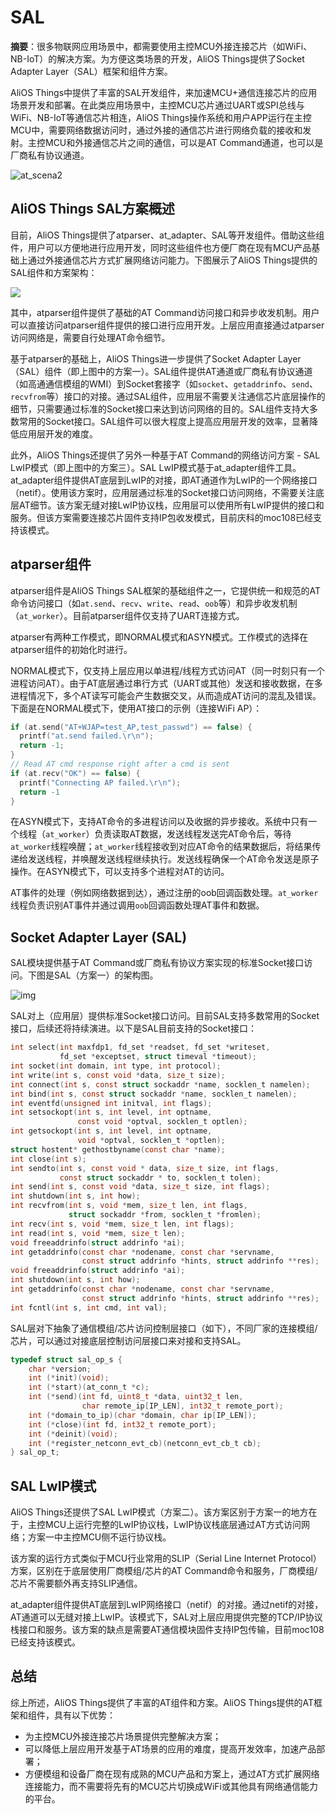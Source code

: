 # SAL

**摘要**：很多物联网应用场景中，都需要使用主控MCU外接连接芯片（如WiFi、NB-IoT）的解决方案。为方便这类场景的开发，AliOS Things提供了Socket Adapter Layer（SAL）框架和组件方案。

AliOS Things中提供了丰富的SAL开发组件，来加速MCU+通信连接芯片的应用场景开发和部署。在此类应用场景中，主控MCU芯片通过UART或SPI总线与WiFi、NB-IoT等通信芯片相连，AliOS Things操作系统和用户APP运行在主控MCU中，需要网络数据访问时，通过外接的通信芯片进行网络负载的接收和发射。主控MCU和外接通信芯片之间的通信，可以是AT Command通道，也可以是厂商私有协议通道。

![at\_scena2](https://img.alicdn.com/tfs/TB1pO7NmhSYBuNjSsphXXbGvVXa-374-397.png)

## AliOS Things SAL方案概述

目前，AliOS Things提供了atparser、at\_adapter、SAL等开发组件。借助这些组件，用户可以方便地进行应用开发，同时这些组件也方便厂商在现有MCU产品基础上通过外接通信芯片方式扩展网络访问能力。下图展示了AliOS Things提供的SAL组件和方案架构：

![](https://img.alicdn.com/tfs/TB1CCjJmDtYBeNjy1XdXXXXyVXa-1372-1344.png)

其中，atparser组件提供了基础的AT Command访问接口和异步收发机制。用户可以直接访问atparser组件提供的接口进行应用开发。上层应用直接通过atparser访问网络是，需要自行处理AT命令细节。

基于atparser的基础上，AliOS Things进一步提供了Socket Adapter Layer（SAL）组件（即上图中的方案一）。SAL组件提供AT通道或厂商私有协议通道（如高通通信模组的WMI）到Socket套接字（如`socket`、`getaddrinfo`、`send`、`recvfrom`等）接口的对接。通过SAL组件，应用层不需要关注通信芯片底层操作的细节，只需要通过标准的Socket接口来达到访问网络的目的。SAL组件支持大多数常用的Socket接口。SAL组件可以很大程度上提高应用层开发的效率，显著降低应用层开发的难度。

此外，AliOS Things还提供了另外一种基于AT Command的网络访问方案 - SAL LwIP模式（即上图中的方案三）。SAL LwIP模式基于at\_adapter组件工具。at\_adapter组件提供AT底层到LwIP的对接，即AT通道作为LwIP的一个网络接口（netif）。使用该方案时，应用层通过标准的Socket接口访问网络，不需要关注底层AT细节。该方案无缝对接LwIP协议栈，应用层可以使用所有LwIP提供的接口和服务。但该方案需要连接芯片固件支持IP包收发模式，目前庆科的moc108已经支持该模式。

## atparser组件

atparser组件是AliOS Things SAL框架的基础组件之一，它提供统一和规范的AT命令访问接口（如`at.send`、`recv`、`write`、`read`、`oob`等）和异步收发机制（`at_worker`）。目前atparser组件仅支持了UART连接方式。

atparser有两种工作模式，即NORMAL模式和ASYN模式。工作模式的选择在atparser组件的初始化时进行。

NORMAL模式下，仅支持上层应用以单进程/线程方式访问AT（同一时刻只有一个进程访问AT）。由于AT底层通过串行方式（UART或其他）发送和接收数据，在多进程情况下，多个AT读写可能会产生数据交叉，从而造成AT访问的混乱及错误。下面是在NORMAL模式下，使用AT接口的示例（连接WiFi AP）：

```c
if (at.send("AT+WJAP=test_AP,test_passwd") == false) {
  printf("at.send failed.\r\n");
  return -1;
}
// Read AT cmd response right after a cmd is sent
if (at.recv("OK") == false) {
  printf("Connecting AP failed.\r\n");
  return -1
}
```

在ASYN模式下，支持AT命令的多进程访问以及收据的异步接收。系统中只有一个线程（`at_worker`）负责读取AT数据，发送线程发送完AT命令后，等待`at_worker`线程唤醒；`at_worker`线程接收到对应AT命令的结果数据后，将结果传递给发送线程，并唤醒发送线程继续执行。发送线程确保一个AT命令发送是原子操作。在ASYN模式下，可以支持多个进程对AT的访问。

AT事件的处理（例如网络数据到达），通过注册的oob回调函数处理。`at_worker`线程负责识别AT事件并通过调用`oob`回调函数处理AT事件和数据。

## Socket Adapter Layer \(SAL\)

SAL模块提供基于AT Command或厂商私有协议方案实现的标准Socket接口访问。下图是SAL（方案一）的架构图。

![img](https://img.alicdn.com/tfs/TB1fCaGmCtYBeNjSspaXXaOOFXa-1332-914.png)

SAL对上（应用层）提供标准Socket接口访问。目前SAL支持多数常用的Socket接口，后续还将持续演进。以下是SAL目前支持的Socket接口：

```c
int select(int maxfdp1, fd_set *readset, fd_set *writeset,
           fd_set *exceptset, struct timeval *timeout);
int socket(int domain, int type, int protocol);
int write(int s, const void *data, size_t size);
int connect(int s, const struct sockaddr *name, socklen_t namelen);
int bind(int s, const struct sockaddr *name, socklen_t namelen);
int eventfd(unsigned int initval, int flags);
int setsockopt(int s, int level, int optname,
               const void *optval, socklen_t optlen);
int getsockopt(int s, int level, int optname,
               void *optval, socklen_t *optlen);
struct hostent* gethostbyname(const char *name);
int close(int s);
int sendto(int s, const void * data, size_t size, int flags,
           const struct sockaddr * to, socklen_t tolen);
int send(int s, const void *data, size_t size, int flags);
int shutdown(int s, int how);
int recvfrom(int s, void *mem, size_t len, int flags,
             struct sockaddr *from, socklen_t *fromlen);
int recv(int s, void *mem, size_t len, int flags);
int read(int s, void *mem, size_t len);
void freeaddrinfo(struct addrinfo *ai);
int getaddrinfo(const char *nodename, const char *servname,
                const struct addrinfo *hints, struct addrinfo **res);
void freeaddrinfo(struct addrinfo *ai);
int shutdown(int s, int how);
int getaddrinfo(const char *nodename, const char *servname,
                const struct addrinfo *hints, struct addrinfo **res);
int fcntl(int s, int cmd, int val);
```

SAL层对下抽象了通信模组/芯片访问控制层接口（如下），不同厂家的连接模组/芯片，可以通过对接底层控制访问层接口来对接和支持SAL。

```c
typedef struct sal_op_s {
    char *version;
    int (*init)(void);
    int (*start)(at_conn_t *c);
    int (*send)(int fd, uint8_t *data, uint32_t len,
                char remote_ip[IP_LEN], int32_t remote_port);
    int (*domain_to_ip)(char *domain, char ip[IP_LEN]);
    int (*close)(int fd, int32_t remote_port);
    int (*deinit)(void);
    int (*register_netconn_evt_cb)(netconn_evt_cb_t cb);
} sal_op_t;
```

## SAL LwIP模式

AliOS Things还提供了SAL LwIP模式（方案二）。该方案区别于方案一的地方在于，主控MCU上运行完整的LwIP协议栈，LwIP协议栈底层通过AT方式访问网络；方案一中主控MCU侧不运行协议栈。

该方案的运行方式类似于MCU行业常用的SLIP（Serial Line Internet Protocol）方案，区别在于底层使用厂商模组/芯片的AT Command命令和服务，厂商模组/芯片不需要额外再支持SLIP通信。

at\_adapter组件提供AT底层到LwIP网络接口（netif）的对接。通过netif的对接，AT通道可以无缝对接上LwIP。该模式下，SAL对上层应用提供完整的TCP/IP协议栈接口和服务。该方案的缺点是需要AT通信模块固件支持IP包传输，目前moc108已经支持该模式。

## 总结

综上所述，AliOS Things提供了丰富的AT组件和方案。AliOS Things提供的AT框架和组件，具有以下优势：

* 为主控MCU外接连接芯片场景提供完整解决方案；
* 可以降低上层应用开发基于AT场景的应用的难度，提高开发效率，加速产品部署；
* 方便模组和设备厂商在现有成熟的MCU产品和方案上，通过AT方式扩展网络连接能力，而不需要将先有的MCU芯片切换成WiFi或其他具有网络通信能力的平台。

